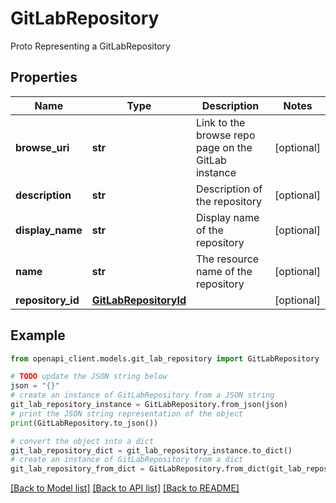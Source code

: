 # GitLabRepository

Proto Representing a GitLabRepository

## Properties

Name | Type | Description | Notes
------------ | ------------- | ------------- | -------------
**browse_uri** | **str** | Link to the browse repo page on the GitLab instance | [optional] 
**description** | **str** | Description of the repository | [optional] 
**display_name** | **str** | Display name of the repository | [optional] 
**name** | **str** | The resource name of the repository | [optional] 
**repository_id** | [**GitLabRepositoryId**](GitLabRepositoryId.md) |  | [optional] 

## Example

```python
from openapi_client.models.git_lab_repository import GitLabRepository

# TODO update the JSON string below
json = "{}"
# create an instance of GitLabRepository from a JSON string
git_lab_repository_instance = GitLabRepository.from_json(json)
# print the JSON string representation of the object
print(GitLabRepository.to_json())

# convert the object into a dict
git_lab_repository_dict = git_lab_repository_instance.to_dict()
# create an instance of GitLabRepository from a dict
git_lab_repository_from_dict = GitLabRepository.from_dict(git_lab_repository_dict)
```
[[Back to Model list]](../README.md#documentation-for-models) [[Back to API list]](../README.md#documentation-for-api-endpoints) [[Back to README]](../README.md)


